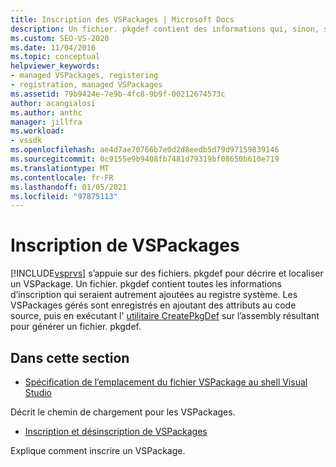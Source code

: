 ```yaml
---
title: Inscription des VSPackages | Microsoft Docs
description: Un fichier. pkgdef contient des informations qui, sinon, seraient ajoutées au registre système. Découvrez comment Visual Studio utilise les fichiers. pkgdef pour décrire/localiser un VSPackage.
ms.custom: SEO-VS-2020
ms.date: 11/04/2016
ms.topic: conceptual
helpviewer_keywords:
- managed VSPackages, registering
- registration, managed VSPackages
ms.assetid: 79b9424e-7e9b-4fc8-9b9f-00212674573c
author: acangialosi
ms.author: anthc
manager: jillfra
ms.workload:
- vssdk
ms.openlocfilehash: ae4d7ae70766b7e0d2d8eedb5d79d97159839146
ms.sourcegitcommit: 0c9155e9b9408fb7481d79319bf08650b610e719
ms.translationtype: MT
ms.contentlocale: fr-FR
ms.lasthandoff: 01/05/2021
ms.locfileid: "97875113"
---
```

# <a name="registering-vspackages"></a>Inscription de VSPackages
[!INCLUDE[vsprvs](../../code-quality/includes/vsprvs_md.md)] s’appuie sur des fichiers. pkgdef pour décrire et localiser un VSPackage. Un fichier. pkgdef contient toutes les informations d’inscription qui seraient autrement ajoutées au registre système. Les VSPackages gérés sont enregistrés en ajoutant des attributs au code source, puis en exécutant l' [utilitaire CreatePkgDef](../../extensibility/internals/createpkgdef-utility.md) sur l’assembly résultant pour générer un fichier. pkgdef.

## <a name="in-this-section"></a>Dans cette section
- [Spécification de l’emplacement du fichier VSPackage au shell Visual Studio](../../extensibility/internals/specifying-vspackage-file-location-to-the-vs-shell.md)

 Décrit le chemin de chargement pour les VSPackages.

- [Inscription et désinscription de VSPackages](../../extensibility/registering-and-unregistering-vspackages.md)

 Explique comment inscrire un VSPackage.
